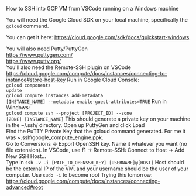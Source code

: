 How to SSH into GCP VM from VSCode running on a Windows machine

You will need the Google Cloud SDK on your local machine, specifically the <code>gcloud</code> command.<br>

You can get it here: <a href="https://cloud.google.com/sdk/docs/quickstart-windows" rel="nofollow">https://cloud.google.com/sdk/docs/quickstart-windows</a><br>

You will also need Putty/PuttyGen<br>
<a href="https://www.puttygen.com/" rel="nofollow">https://www.puttygen.com/</a><br>
<a href="https://www.putty.org/" rel="nofollow">https://www.putty.org/</a><br>
You'll also need the Remote-SSH plugin on VSCode
<a href="https://cloud.google.com/compute/docs/instances/connecting-to-instance#store-host-key" rel="nofollow">https://cloud.google.com/compute/docs/instances/connecting-to-instance#store-host-key</a>
Run in Google Cloud Console:<br>
<code>gcloud components update</code><br>
<code>gcloud compute instances add-metadata [INSTANCE_NAME] --metadata enable-guest-attributes=TRUE</code>
Run in Windows:<br>
<code>gcloud compute ssh --project [PROJECT_ID] --zone [ZONE] [INSTANCE_NAME]</code>
This should generate a private key on your machine in the ~/.ssh/ directory.
Open up PuttyGen and click Load<br>
Find the PuTTY Private Key that the gcloud command generated. For me it was ~\.ssh\google_compute_engine.ppk.<br>
Go to Conversions -&gt; Export OpenSSH key. Name it whatever you want (no file extension).
In VSCode, use f1 -&gt; Remote-SSH: Connect to Host -&gt; Add New SSH Host...<br>
Type in <code>ssh -v -i [PATH_TO_OPENSSH_KEY] [USERNAME]@[HOST]</code>
Host should be the external IP of the VM, and your username should be the user of your computer.
Use <code>sudo -i</code> to become root
Trying this tomorrow: <a href="https://cloud.google.com/compute/docs/instances/connecting-advanced#root" rel="nofollow">https://cloud.google.com/compute/docs/instances/connecting-advanced#root</a>
